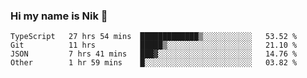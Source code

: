 ### Hi my name is Nik 👋

<!--
**NikDoe/NikDoe** is a ✨ _special_ ✨ repository because its `README.md` (this file) appears on your GitHub profile.

Here are some ideas to get you started:

- 🔭 I’m currently working on ...
- 🌱 I’m currently learning ...
- 👯 I’m looking to collaborate on ...
- 🤔 I’m looking for help with ...
- 💬 Ask me about ...
- 📫 How to reach me: ...
- 😄 Pronouns: ...
- ⚡ Fun fact: ...
-->

<!--START_SECTION:waka-->

```text
TypeScript   27 hrs 54 mins  █████████████▒░░░░░░░░░░░   53.52 %
Git          11 hrs          █████▒░░░░░░░░░░░░░░░░░░░   21.10 %
JSON         7 hrs 41 mins   ███▓░░░░░░░░░░░░░░░░░░░░░   14.76 %
Other        1 hr 59 mins    █░░░░░░░░░░░░░░░░░░░░░░░░   03.82 %
```

<!--END_SECTION:waka-->
